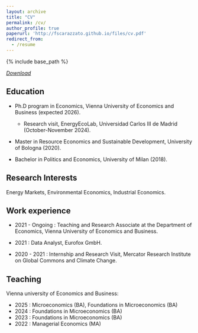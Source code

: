```yaml
---
layout: archive
title: "CV"
permalink: /cv/
author_profile: true
paperurl: 'http://fscarazzato.github.io/files/cv.pdf'
redirect_from:
  - /resume
---
```


{% include base_path %}


[*Download*](https://fscarazzato.github.io/files/cv.pdf)



## Education


* Ph.D program in Economics, Vienna University of Economics and Business (expected 2026).
	- Research visit, EnergyEcoLab, Universidad Carlos III de Madrid (October-November 2024).

* Master in Resource Economics and Sustainable Development, University of Bologna (2020).

* Bachelor in Politics and Economics, University of Milan (2018).




## Research Interests


Energy Markets, Environmental Economics, Industrial Economics.





## Work experience

* 2021 - Ongoing : Teaching and Research Associate at the Department of Economics, Vienna University of Economics and Business.

* 2021 : Data Analyst, Eurofox GmbH.

* 2020 - 2021 : Internship and Research Visit, Mercator Research Institute on Global Commons and Climate Change.

  


## Teaching


Vienna university of Economics and Business:

* 2025 : Microeconomics (BA), Foundations in Microeconomics (BA)
* 2024 : Foundations in Microeconomics (BA)
* 2023 : Foundations in Microeconomics (BA)
* 2022 : Managerial Economics (MA)



